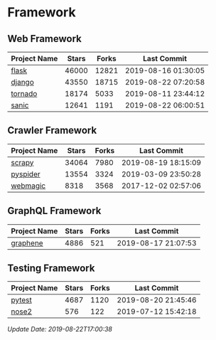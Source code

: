 # Framework

## Web Framework

| Project Name | Stars | Forks | Last Commit |
| ------------ | ----- | ----- | ----------- |
| [flask](https://github.com/pallets/flask) | 46000 | 12821 | 2019-08-16 01:30:05 |
| [django](https://github.com/django/django) | 43550 | 18715 | 2019-08-22 07:20:58 |
| [tornado](https://github.com/tornadoweb/tornado) | 18174 | 5033 | 2019-08-11 23:44:12 |
| [sanic](https://github.com/huge-success/sanic) | 12641 | 1191 | 2019-08-22 06:00:51 |

## Crawler Framework

| Project Name | Stars | Forks | Last Commit |
| ------------ | ----- | ----- | ----------- |
| [scrapy](https://github.com/scrapy/scrapy) | 34064 | 7980 | 2019-08-19 18:15:09 |
| [pyspider](https://github.com/binux/pyspider) | 13554 | 3324 | 2019-03-09 23:50:28 |
| [webmagic](https://github.com/code4craft/webmagic) | 8318 | 3568 | 2017-12-02 02:57:06 |

## GraphQL Framework

| Project Name | Stars | Forks | Last Commit |
| ------------ | ----- | ----- | ----------- |
| [graphene](https://github.com/graphql-python/graphene) | 4886 | 521 | 2019-08-17 21:07:53 |

## Testing Framework

| Project Name | Stars | Forks | Last Commit |
| ------------ | ----- | ----- | ----------- |
| [pytest](https://github.com/pytest-dev/pytest) | 4687 | 1120 | 2019-08-20 21:45:46 |
| [nose2](https://github.com/nose-devs/nose2) | 576 | 122 | 2019-07-12 15:42:18 |

*Update Date: 2019-08-22T17:00:38*